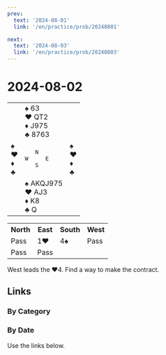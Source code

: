 ```yaml
---
prev:
  text: '2024-08-01'
  link: '/en/practice/prob/20240801'

next:
  text: '2024-08-03'
  link: '/en/practice/prob/20240803'
---
```


# 2024-08-02

<table class="deal">
	<tr>
		<td></td>
		<td>♠️ 63<br>♥️ QT2<br>♦️ J975<br>♣️ 8763</td>
		<td></td>
	</tr>
	<tr>
		<td>♠️ <br>♥️ <br>♦️ <br>♣️ </td>
		<td><pre>   N<br>W     E<br>   S</pre></td>
		<td>♠️ <br>♥️ <br>♦️ <br>♣️ </td>
	</tr>
	<tr>
		<td></td>
		<td>♠️ AKQJ975<br>♥️ AJ3<br>♦️ K8<br>♣️ Q</td>
		<td></td>
	</tr>
</table>

<table class="auction">
	<tr>
		<th>North</th>
		<th>East</th>
		<th>South</th>
		<th>West</th>
	</tr>
	<tr>
		<td>Pass</td>
		<td>1♥️</td>
		<td>4♠️</td>
		<td>Pass</td>
	</tr>
	<tr>
		<td>Pass</td>
		<td>Pass</td>
		<td></td>
		<td></td>
	</tr>
</table>

West leads the ♥️4. Find a way to make the contract.

## Links

[<Badge type="tip" text="Check Solution"/>](/en/learning/prob/20240802)

### By Category

[<Badge type="tip" text="<--"/>](/en/practice/prob/20240801)
[<Badge type="tip" text="Calendar"/>](/en/practice/calendar/202408)
[<Badge type="tip" text="-->"/>](/en/practice/prob/20240803)

### By Date

Use the links below.